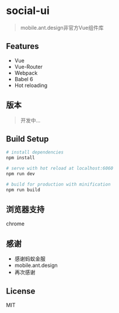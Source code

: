 # social-ui
> mobile.ant.design非官方Vue组件库
## Features

- Vue
- Vue-Router
- Webpack
- Babel 6
- Hot reloading


## 版本
> 开发中...

## Build Setup

``` bash
# install dependencies
npm install

# serve with hot reload at localhost:6060
npm run dev

# build for production with minification
npm run build

```

## 浏览器支持
chrome
## 感谢
- 感谢蚂蚁金服
- mobile.ant.design
- 再次感谢

## License
MIT
